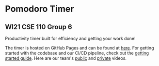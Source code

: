 # Pomodoro Timer
## WI21 CSE 110 Group 6
Productivity timer built for efficiency and getting your work done!

The timer is hosted on GitHub Pages and can be found at [here](https://seanye24.github.io/cse110-w21-group6/).
For getting started with the codebase and our CI/CD pipeline, check out the [getting started guide](https://github.com/seanye24/cse110-w21-group6/wiki/Getting-Started-Guide).
Here are our team's
[public](https://drive.google.com/file/d/1dIjn8ExyLudRJnuCY46OG76EvOTpxk_S/view)
and
[private](https://drive.google.com/file/d/1V2LhwWDitB874SGXtHeNZHo5igHp0-FB/view)
videos.
